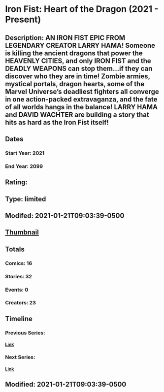 # Iron Fist: Heart of the Dragon (2021 - Present)
## Description: AN IRON FIST EPIC FROM LEGENDARY CREATOR LARRY HAMA! Someone is killing the ancient dragons that power the HEAVENLY CITIES, and only IRON FIST and the DEADLY WEAPONS can stop them…if they can discover who they are in time! Zombie armies, mystical portals, dragon hearts, some of the Marvel Universe’s deadliest fighters all converge in one action-packed extravaganza, and the fate of all worlds hangs in the balance! LARRY HAMA and DAVID WACHTER are building a story that hits as hard as the Iron Fist itself! 
## Dates
### Start Year: 2021
### End Year: 2099
## Rating: 
## Type: limited
## Modifed: 2021-01-21T09:03:39-0500
## [Thumbnail](http://i.annihil.us/u/prod/marvel/i/mg/8/03/6007549b403f9.jpg)
## Totals
### Comics: 16
### Stories: 32
### Events: 0
### Creators: 23
## Timeline
### Previous Series: 
#### [Link]()
### Next Series: 
#### [Link]()
## Modified: 2021-01-21T09:03:39-0500